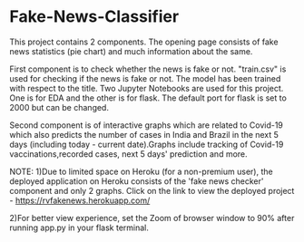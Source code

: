 # Fake-News-Classifier

This project contains 2 components. The opening page consists of fake news statistics (pie chart) and much information about the same. 

First component is to check whether the news is fake or not. "train.csv" is used for checking if the news is fake or not. The model has been trained with respect to the title. Two Jupyter Notebooks are used for this project. One is for EDA and the other is for flask. The default port for flask is set to 2000 but can be changed. 

Second component is of interactive graphs which are related to Covid-19 which also predicts the number of cases in India and Brazil in the next 5 days (including today - current date).Graphs include tracking of Covid-19 vaccinations,recorded cases, next 5 days' prediction and more. 

NOTE: 
1)Due to limited space on Heroku (for a non-premium user), the deployed application on Heroku consists of the 'fake news checker' component and only 2 graphs. Click on the link to view the deployed project - https://rvfakenews.herokuapp.com/

2)For better view experience, set the Zoom of browser window to 90% after running app.py in your flask terminal.  
